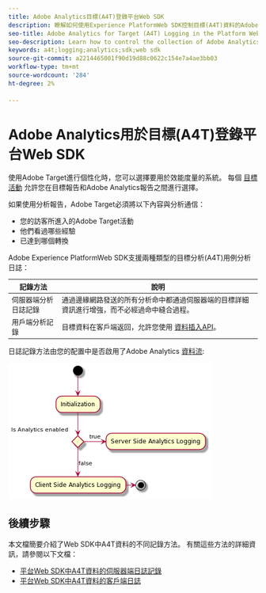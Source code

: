 ```yaml
---
title: Adobe Analytics目標(A4T)登錄平台Web SDK
description: 瞭解如何使用Experience PlatformWeb SDK控制目標(A4T)資料的Adobe Analytics的收集。
seo-title: Adobe Analytics for Target (A4T) Logging in the Platform Web SDK
seo-description: Learn how to control the collection of Adobe Analytics for Target (A4T) data using the Experience Platform Web SDK.
keywords: a4t;logging;analytics;sdk;web sdk
source-git-commit: a2214465001f90d19d88c0622c154e7a4ae3bb03
workflow-type: tm+mt
source-wordcount: '284'
ht-degree: 2%

---
```



# Adobe Analytics用於目標(A4T)登錄平台Web SDK

使用Adobe Target進行個性化時，您可以選擇要用於效能度量的系統。 每個 [目標活動](https://experienceleague.adobe.com/docs/target/using/activities/target-activities-guide.html) 允許您在目標報告和Adobe Analytics報告之間進行選擇。

如果使用分析報告，Adobe Target必須將以下內容與分析通信：

* 您的訪客所進入的Adobe Target活動
* 他們看過哪些經驗
* 已達到哪個轉換

Adobe Experience PlatformWeb SDK支援兩種類型的目標分析(A4T)用例分析日誌：

| 記錄方法 | 說明 |
| --- | --- |
| 伺服器端分析日誌記錄 | 通過邊緣網路發送的所有分析命中都通過伺服器端的目標詳細資訊進行增強，而不必經過命中縫合過程。 |
| 用戶端分析記錄 | 目標資料在客戶端返回，允許您使用 [資料插入API](https://experienceleague.adobe.com/docs/analytics/import/c-data-insertion-api.html)。 |

日誌記錄方法由您的配置中是否啟用了Adobe Analytics [資料流](../../../fundamentals/datastreams.md):

![測井方法決策流程](../assets/analytics-logging.png)

## 後續步驟

本文檔簡要介紹了Web SDK中A4T資料的不同記錄方法。 有關這些方法的詳細資訊，請參閱以下文檔：

* [平台Web SDK中A4T資料的伺服器端日誌記錄](./server-side.md)
* [平台Web SDK中A4T資料的客戶端日誌](./client-side.md)
